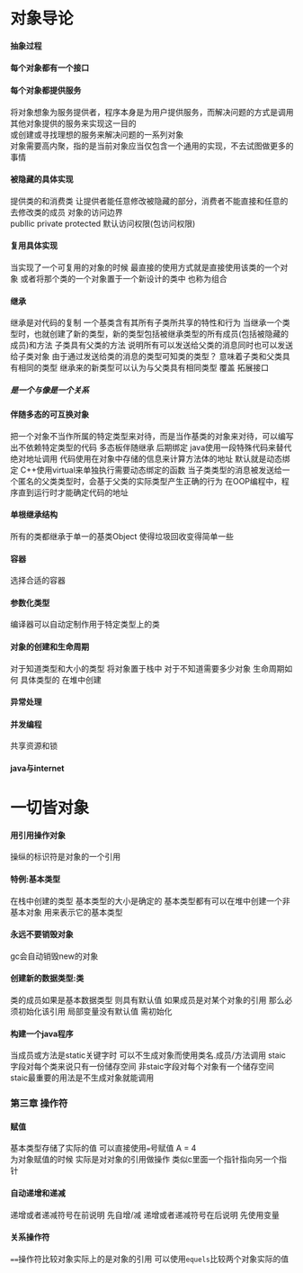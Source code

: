 # 对象导论
#### 抽象过程
#### 每个对象都有一个接口
#### 每个对象都提供服务
将对象想象为服务提供者，程序本身是为用户提供服务，而解决问题的方式是调用其他对象提供的服务来实现这一目的  
或创建或寻找理想的服务来解决问题的一系列对象  
对象需要高内聚，指的是当前对象应当仅包含一个通用的实现，不去试图做更多的事情
#### 被隐藏的具体实现
提供类的和消费类
让提供者能任意修改被隐藏的部分，消费者不能直接和任意的去修改类的成员
对象的访问边界  
publlic private protected 默认访问权限(包访问权限)
#### 复用具体实现
当实现了一个可复用的对象的时候
最直接的使用方式就是直接使用该类的一个对象
或者将那个类的一个对象置于一个新设计的类中
也称为组合
#### 继承
继承是对代码的复制
一个基类含有其所有子类所共享的特性和行为
当继承一个类型时，也就创建了新的类型，新的类型包括被继承类型的所有成员(包括被隐藏的成员)和方法
子类具有父类的方法 说明所有可以发送给父类的消息同时也可以发送给子类对象
由于通过发送给类的消息的类型可知类的类型？ 意味着子类和父类具有相同的类型
继承来的新类型可以认为与父类具有相同类型
覆盖 拓展接口
##### 是一个与像是一个关系
#### 伴随多态的可互换对象
把一个对象不当作所属的特定类型来对待，而是当作基类的对象来对待，可以编写出不依赖特定类型的代码
多态板伴随继承
后期绑定 java使用一段特殊代码来替代绝对地址调用 代码使用在对象中存储的信息来计算方法体的地址
默认就是动态绑定 C++使用virtual来单独执行需要动态绑定的函数
当子类类型的消息被发送给一个匿名的父类类型时，会基于父类的实际类型产生正确的行为
在OOP编程中，程序直到运行时才能确定代码的地址
#### 单根继承结构
所有的类都继承于单一的基类Object
使得垃圾回收变得简单一些
#### 容器
选择合适的容器
#### 参数化类型
编译器可以自动定制作用于特定类型上的类
#### 对象的创建和生命周期
对于知道类型和大小的类型 将对象置于栈中
对于不知道需要多少对象 生命周期如何 具体类型的 在堆中创建
#### 异常处理
#### 并发编程
共享资源和锁
#### java与internet
# 一切皆对象
#### 用引用操作对象
操纵的标识符是对象的一个引用
#### 特例:基本类型
在栈中创建的类型
基本类型的大小是确定的
基本类型都有可以在堆中创建一个非基本对象 用来表示它的基本类型
#### 永远不要销毁对象
gc会自动销毁new的对象
#### 创建新的数据类型:类
类的成员如果是基本数据类型 则具有默认值
如果成员是对某个对象的引用 那么必须初始化该引用
局部变量没有默认值 需初始化
#### 构建一个java程序
当成员或方法是static关键字时 可以不生成对象而使用类名.成员/方法调用
staic字段对每个类来说只有一份储存空间 非staic字段对每个对象有一个储存空间
staic最重要的用法是不生成对象就能调用
### 第三章 操作符
#### 赋值
基本类型存储了实际的值 可以直接使用`=`号赋值 A = 4  
为对象赋值的时候 实际是对对象的引用做操作 类似c里面一个指针指向另一个指针
#### 自动递增和递减
递增或者递减符号在前说明 先自增/减
递增或者递减符号在后说明 先使用变量
#### 关系操作符
`==`操作符比较对象实际上的是对象的引用 
可以使用`equels`比较两个对象实际的值
